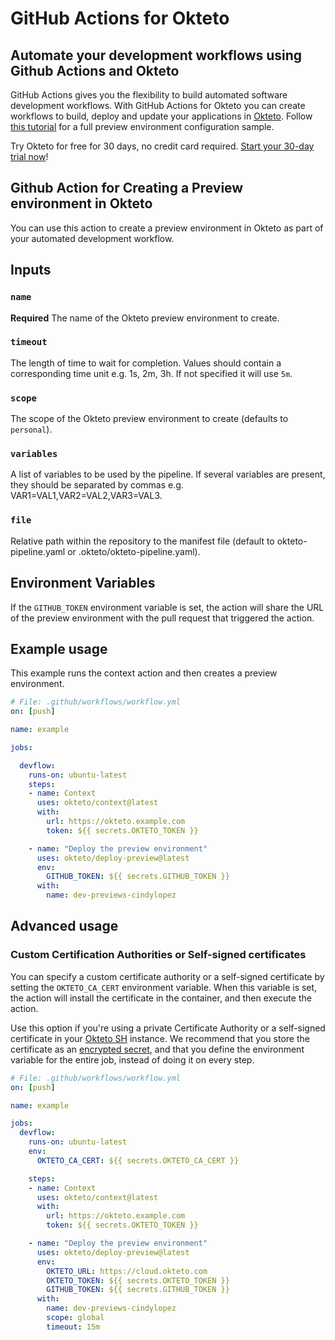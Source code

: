 # GitHub Actions for Okteto

## Automate your development workflows using Github Actions and Okteto

GitHub Actions gives you the flexibility to build automated software development workflows. With GitHub Actions for Okteto you can create workflows to build, deploy and update your applications in [Okteto](https://okteto.com).
Follow [this tutorial](https://okteto.com/docs/cloud/preview-environments/preview-environments-github/) for a full preview environment configuration sample.

Try Okteto for free for 30 days, no credit card required. [Start your 30-day trial now](https://www.okteto.com/free-trial/)!

## Github Action for Creating a Preview environment in Okteto

You can use this action to create a preview environment in Okteto as part of your automated development workflow.

## Inputs

### `name`

**Required**  The name of the Okteto preview environment to create.

### `timeout`

The length of time to wait for completion. Values should contain a corresponding time unit e.g. 1s, 2m, 3h. If not specified it will use `5m`.

### `scope`

The scope of the Okteto preview environment to create (defaults to `personal`).

### `variables`

A list of variables to be used by the pipeline. If several variables are present, they should be separated by commas e.g. VAR1=VAL1,VAR2=VAL2,VAR3=VAL3.

### `file`

Relative path within the repository to the manifest file (default to okteto-pipeline.yaml or .okteto/okteto-pipeline.yaml).

## Environment Variables

If the `GITHUB_TOKEN` environment variable is set, the action will share the URL of the preview environment with the pull request that triggered the action.

## Example usage

This example runs the context action and then creates a preview environment.

```yaml
# File: .github/workflows/workflow.yml
on: [push]

name: example

jobs:

  devflow:
    runs-on: ubuntu-latest
    steps:
    - name: Context
      uses: okteto/context@latest
      with:
        url: https://okteto.example.com
        token: ${{ secrets.OKTETO_TOKEN }}

    - name: "Deploy the preview environment"
      uses: okteto/deploy-preview@latest
      env:
        GITHUB_TOKEN: ${{ secrets.GITHUB_TOKEN }}
      with:
        name: dev-previews-cindylopez
```

## Advanced usage

 ### Custom Certification Authorities or Self-signed certificates

 You can specify a custom certificate authority or a self-signed certificate by setting the `OKTETO_CA_CERT` environment variable. When this variable is set, the action will install the certificate in the container, and then execute the action.

 Use this option if you're using a private Certificate Authority or a self-signed certificate in your [Okteto SH](https://www.okteto.com/docs/self-hosted/) instance.  We recommend that you store the certificate as an [encrypted secret](https://docs.github.com/en/actions/reference/encrypted-secrets), and that you define the environment variable for the entire job, instead of doing it on every step.


 ```yaml
 # File: .github/workflows/workflow.yml
 on: [push]

 name: example

 jobs:
   devflow:
     runs-on: ubuntu-latest
     env:
       OKTETO_CA_CERT: ${{ secrets.OKTETO_CA_CERT }}

     steps:
     - name: Context
       uses: okteto/context@latest
       with:
         url: https://okteto.example.com
         token: ${{ secrets.OKTETO_TOKEN }}

     - name: "Deploy the preview environment"
       uses: okteto/deploy-preview@latest
       env:
         OKTETO_URL: https://cloud.okteto.com
         OKTETO_TOKEN: ${{ secrets.OKTETO_TOKEN }}
         GITHUB_TOKEN: ${{ secrets.GITHUB_TOKEN }}
       with:
         name: dev-previews-cindylopez
         scope: global
         timeout: 15m
 ```
